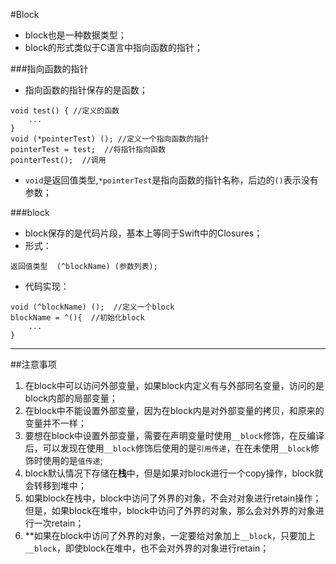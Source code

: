 <style type="text/css">
b{font=""}
</style>
#Block
- block也是一种数据类型；
- block的形式类似于C语言中指向函数的指针；

###指向函数的指针
- 指向函数的指针保存的是函数；

```
void test() { //定义的函数
    ...
}
void (*pointerTest) (); //定义一个指向函数的指针
pointerTest = test;  //将指针指向函数
pointerTest();  //调用
```
- `void`是返回值类型,`*pointerTest`是指向函数的指针名称，后边的`()`表示没有参数；

###block
- block保存的是代码片段，基本上等同于Swift中的Closures；
- 形式：
```
返回值类型  (^blockName) (参数列表);
```
- 代码实现：
```
void (^blockName) ();  //定义一个block
blockName = ^(){  //初始化block
    ...
}
```
---
##注意事项
1. 在block中可以访问外部变量，如果block内定义有与外部同名变量，访问的是block内部的局部变量；
2. 在block中不能设置外部变量，因为在block内是对外部变量的拷贝，和原来的变量并不一样；
3. 要想在block中设置外部变量，需要在声明变量时使用`__block`修饰，在反编译后，可以发现在使用`__block`修饰后使用的是`引用传递`，在在未使用`__block`修饰时使用的是`值传递`;
4. block默认情况下存储在<b>栈</b>中，但是如果对block进行一个copy操作，block就会转移到堆中；
5. 如果block在栈中，block中访问了外界的对象，不会对对象进行retain操作；但是，如果block在堆中，block中访问了外界的对象，那么会对外界的对象进行一次retain；
6. **如果在block中访问了外界的对象，一定要给对象加上`__block`，只要加上`__block`，即使block在堆中，也不会对外界的对象进行retain；